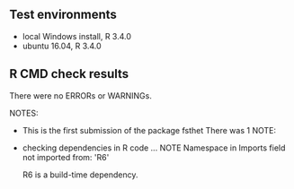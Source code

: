 ## Test environments
* local Windows install, R 3.4.0
* ubuntu 16.04, R 3.4.0

## R CMD check results
There were no ERRORs or WARNINGs. 

NOTES:
* This is the first submission of the package fsthet
There was 1 NOTE:

* checking dependencies in R code ... NOTE
  Namespace in Imports field not imported from: 'R6'

  R6 is a build-time dependency.

